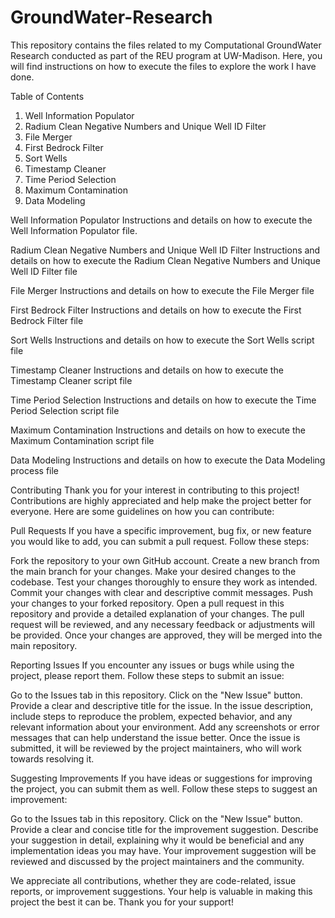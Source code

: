 # GroundWater-Research

This repository contains the files related to my Computational GroundWater Research conducted as part of the REU program at UW-Madison. Here, you will find instructions on how to execute the files to explore the work I have done.

Table of Contents
1) Well Information Populator
2) Radium Clean Negative Numbers and Unique Well ID Filter
3) File Merger
4) First Bedrock Filter
5) Sort Wells
6) Timestamp Cleaner
7) Time Period Selection
8) Maximum Contamination
9) Data Modeling


Well Information Populator
Instructions and details on how to execute the Well Information Populator file.

Radium Clean Negative Numbers and Unique Well ID Filter
Instructions and details on how to execute the Radium Clean Negative Numbers and Unique Well ID Filter file

File Merger
Instructions and details on how to execute the File Merger file

First Bedrock Filter
Instructions and details on how to execute the First Bedrock Filter file

Sort Wells
Instructions and details on how to execute the Sort Wells script file

Timestamp Cleaner
Instructions and details on how to execute the Timestamp Cleaner script file

Time Period Selection
Instructions and details on how to execute the Time Period Selection script file

Maximum Contamination
Instructions and details on how to execute the Maximum Contamination script file

Data Modeling
Instructions and details on how to execute the Data Modeling process file

Contributing
Thank you for your interest in contributing to this project! Contributions are highly appreciated and help make the project better for everyone. Here are some guidelines on how you can contribute:

Pull Requests
If you have a specific improvement, bug fix, or new feature you would like to add, you can submit a pull request. Follow these steps:

Fork the repository to your own GitHub account.
Create a new branch from the main branch for your changes.
Make your desired changes to the codebase.
Test your changes thoroughly to ensure they work as intended.
Commit your changes with clear and descriptive commit messages.
Push your changes to your forked repository.
Open a pull request in this repository and provide a detailed explanation of your changes.
The pull request will be reviewed, and any necessary feedback or adjustments will be provided. Once your changes are approved, they will be merged into the main repository.

Reporting Issues
If you encounter any issues or bugs while using the project, please report them. Follow these steps to submit an issue:

Go to the Issues tab in this repository.
Click on the "New Issue" button.
Provide a clear and descriptive title for the issue.
In the issue description, include steps to reproduce the problem, expected behavior, and any relevant information about your environment.
Add any screenshots or error messages that can help understand the issue better.
Once the issue is submitted, it will be reviewed by the project maintainers, who will work towards resolving it.

Suggesting Improvements
If you have ideas or suggestions for improving the project, you can submit them as well. Follow these steps to suggest an improvement:

Go to the Issues tab in this repository.
Click on the "New Issue" button.
Provide a clear and concise title for the improvement suggestion.
Describe your suggestion in detail, explaining why it would be beneficial and any implementation ideas you may have.
Your improvement suggestion will be reviewed and discussed by the project maintainers and the community.

We appreciate all contributions, whether they are code-related, issue reports, or improvement suggestions. Your help is valuable in making this project the best it can be. Thank you for your support!
